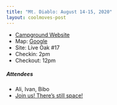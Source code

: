 ```yaml
---
title: "Mt. Diablo: August 14-15, 2020"
layout: coolmoves-post
---
```


* [Campground Website](https://www.parks.ca.gov/?page_id=517)
* Map: [Google](https://www.google.com/maps/search/?api=1&query=37.878613,-121.933847&z=13)
* Site: Live Oak #17
* Checkin: 2pm
* Checkout: 12pm


##### Attendees
* Ali, Ivan, Bibo
* [Join us! There’s still space!](https://forms.gle/hrRJKsv8Ty19W7DXA)
